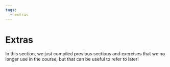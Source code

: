 ```yaml
---
tags:
  - extras
---
```

# Extras

In this section, we just compiled previous sections and exercises that we no longer use
in the course, but that can be useful to refer to later!
